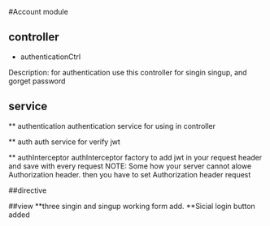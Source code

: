#Account module

## controller
  * authenticationCtrl

  Description: for authentication use this controller for singin singup, and gorget password

## service
  ** authentication
  authentication service for using in controller

  ** auth
  auth service for verify jwt

  ** authInterceptor
  authInterceptor factory to add jwt in your request header and save with every request
  NOTE: Some how your server cannot alowe Authorization header. then you have to set Authorization header request


##directive

##view
 **three singin and singup working form add.
 **Sicial login button added
